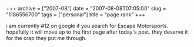 +++
archive = ["2007-08"]
date = "2007-08-08T07:05:00"
slug = "1186556700"
tags = ["personal"]
title = "page rank"
+++

i am currently #12 on google if you search for Escape Motorsports.
hopefully it will move up to the first page after today's post. they
deserve it for the crap they put me through.

